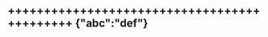 ++++++++++++++++++++++++++++++++++++++++++++
{"abc":"def"}
--------------------------------------------
